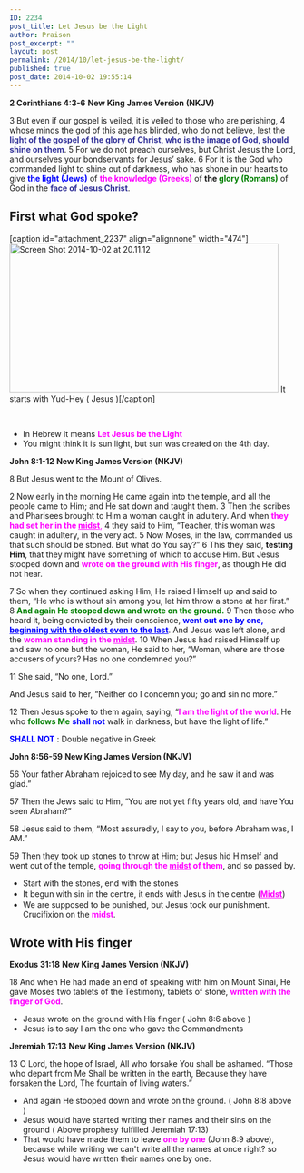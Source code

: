 ```yaml
---
ID: 2234
post_title: Let Jesus be the Light
author: Praison
post_excerpt: ""
layout: post
permalink: /2014/10/let-jesus-be-the-light/
published: true
post_date: 2014-10-02 19:55:14
---
```

<strong>2 Corinthians 4:3-6</strong>
<strong> New King James Version (NKJV)</strong>

3 But even if our gospel is veiled, it is veiled to those who are perishing,
4 whose minds the god of this age has blinded, who do not believe, lest the <span style="color: #333399;"><strong>light of the gospel of the glory of Christ, who is the image of God, should shine on them</strong></span>.
5 For we do not preach ourselves, but Christ Jesus the Lord, and ourselves your bondservants for Jesus’ sake.
6 For it is the God who commanded light to shine out of darkness, who has shone in our hearts to give <span style="color: #0000ff;"><strong>the light (Jews)</strong></span> of <span style="color: #ff00ff;"><strong>the knowledge (Greeks)</strong></span> of <strong>the<span style="color: #008000;"> glory (Romans)</span></strong> of God in the <span style="color: #333399;"><strong>face of Jesus Christ</strong></span>.
<h2>First what God spoke?</h2>
[caption id="attachment_2237" align="alignnone" width="474"]<a href="http://biblerevelation.org/wp-content/uploads/2014/10/Screen-Shot-2014-10-02-at-20.11.12.png"><img class="wp-image-2237 size-large" src="http://biblerevelation.org/wp-content/uploads/2014/10/Screen-Shot-2014-10-02-at-20.11.12-1024x568.png" alt="Screen Shot 2014-10-02 at 20.11.12" width="474" height="262" /></a> It starts with Yud-Hey ( Jesus )[/caption]

&nbsp;
<ul>
	<li>In Hebrew it means <strong><span style="color: #ff00ff;">Let Jesus be the Light</span></strong></li>
	<li>You might think it is sun light, but sun was created on the 4th day.</li>
</ul>
<strong>John 8:1-12</strong>
<strong> New King James Version (NKJV)</strong>

8 But Jesus went to the Mount of Olives.

2 Now early in the morning He came again into the temple, and all the people came to Him; and He sat down and taught them.
3 Then the scribes and Pharisees brought to Him a woman caught in adultery. And when <span style="color: #ff00ff;"><strong>they had set her in the <span style="text-decoration: underline;">midst</span></strong>,</span>
4 they said to Him, “Teacher, this woman was caught in adultery, in the very act.
5 Now Moses, in the law, commanded us that such should be stoned. But what do You say?”
6 This they said, <strong>testing Him</strong>, that they might have something of which to accuse Him. But Jesus stooped down and <span style="color: #ff00ff;"><strong>wrote on the ground with His finger</strong></span>, as though He did not hear.

7 So when they continued asking Him, He raised Himself up and said to them, “He who is without sin among you, let him throw a stone at her first.”
8 <span style="color: #008000;"><strong>And again He stooped down and wrote on the ground.</strong></span>
9 Then those who heard it, being convicted by their conscience, <span style="color: #0000ff;"><strong>went out one by one, <span style="text-decoration: underline;">beginning with the oldest even to the last</span></strong></span>. And Jesus was left alone, and the <span style="color: #ff00ff;"><strong>woman standing in the <span style="text-decoration: underline;">midst</span></strong></span>.
10 When Jesus had raised Himself up and saw no one but the woman, He said to her, “Woman, where are those accusers of yours? Has no one condemned you?”

11 She said, “No one, Lord.”

And Jesus said to her, “Neither do I condemn you; go and sin no more.”

12 Then Jesus spoke to them again, saying, “<span style="color: #ff00ff;"><strong>I am the light of the world</strong></span>. He who <span style="color: #008000;"><strong>follows Me</strong></span> <span style="color: #0000ff;"><strong>shall not</strong></span> walk in darkness, but have the light of life.”

<span style="color: #0000ff;"><strong>SHALL NOT</strong></span> : Double negative in Greek

<strong>John 8:56-59</strong>
<strong> New King James Version (NKJV)</strong>

56 Your father Abraham rejoiced to see My day, and he saw it and was glad.”

57 Then the Jews said to Him, “You are not yet fifty years old, and have You seen Abraham?”

58 Jesus said to them, “Most assuredly, I say to you, before Abraham was, I AM.”

59 Then they took up stones to throw at Him; but Jesus hid Himself and went out of the temple, <span style="color: #ff00ff;"><strong>going through the <span style="text-decoration: underline;">midst</span> of them</strong></span>, and so passed by.
<ul>
	<li>Start with the stones, end with the stones</li>
	<li><span style="line-height: 1.5;">It begun with sin in the centre, it ends with Jesus in the centre (<span style="text-decoration: underline;"><span style="color: #ff00ff; text-decoration: underline;"><strong>Midst</strong></span></span>)</span></li>
	<li>We are supposed to be punished, but Jesus took our punishment. Crucifixion on the <span style="color: #ff00ff;"><strong>midst</strong></span>.</li>
</ul>
<h2>Wrote with His finger</h2>
<strong>Exodus 31:18</strong>
<strong> New King James Version (NKJV)</strong>

18 And when He had made an end of speaking with him on Mount Sinai, He gave Moses two tablets of the Testimony, tablets of stone, <span style="color: #ff00ff;"><strong>written with the finger of God</strong></span>.
<ul>
	<li>Jesus wrote on the ground with His finger ( John 8:6 above )</li>
	<li>Jesus is to say I am the one who gave the Commandments</li>
</ul>
<strong>Jeremiah 17:13</strong>
<strong> New King James Version (NKJV)</strong>

13 O Lord, the hope of Israel,
All who forsake You shall be ashamed.
“Those who depart from Me
Shall be written in the earth,
Because they have forsaken the Lord,
The fountain of living waters.”
<ul>
	<li>And again He stooped down and wrote on the ground. ( John 8:8 above )</li>
	<li>Jesus would have started writing their names and their sins on the ground ( Above prophesy fulfilled Jeremiah 17:13)</li>
	<li>That would have made them to leave <span style="color: #ff00ff;"><strong>one by one</strong></span> (John 8:9 above), because while writing we can't write all the names at once right? so Jesus would have written their names one by one.</li>
</ul>
&nbsp;